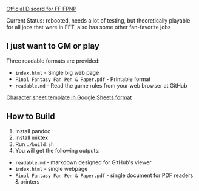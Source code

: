 [Official Discord for FF FPNP](https://discord.gg/MtXQejs)

Current Status: rebooted, needs a lot of testing, but theoretically playable for all jobs that were in FFT, also has some other fan-favorite jobs

## I just want to GM or play

Three readable formats are provided:

- `index.html` - Single big web page
- `Final Fantasy Fan Pen & Paper.pdf` - Printable format
- `readable.md` - Read the game rules from your web browser at GitHub

[Character sheet template in Google Sheets format](https://docs.google.com/spreadsheets/d/1D9YR-aa0X8KOJGL6_s4rRxlHDthfTKJd03wJKp5CxO8/edit?usp=sharing)

## How to Build

1. Install pandoc
2. Install miktex
3. Run `./build.sh`
4. You will get the following outputs:
  - `readable.md` - markdown designed for GitHub's viewer
  - `index.html` - single webpage
  - `Final Fantasy Fan Pen & Paper.pdf` - single document for PDF readers & printers
